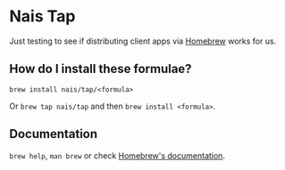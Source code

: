 # Nais Tap

Just testing to see if distributing client apps via [Homebrew](https://brew.sh/) works for us.

## How do I install these formulae?

`brew install nais/tap/<formula>`

Or `brew tap nais/tap` and then `brew install <formula>`.

## Documentation

`brew help`, `man brew` or check [Homebrew's documentation](https://docs.brew.sh).
